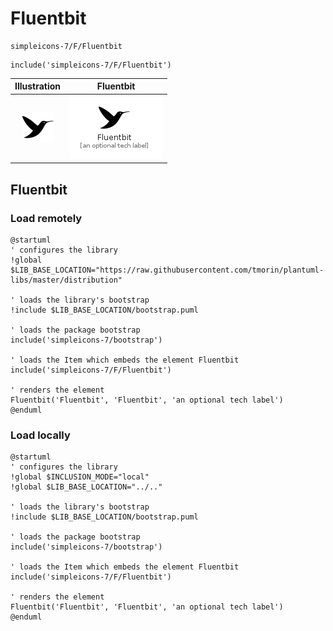 # Fluentbit


```text
simpleicons-7/F/Fluentbit
```

```text
include('simpleicons-7/F/Fluentbit')
```



| Illustration | Fluentbit |
| :---: | :---: |
| ![illustration for Illustration](../../simpleicons-7/F/Fluentbit.png) | ![illustration for Fluentbit](../../simpleicons-7/F/Fluentbit.Local.png) |




## Fluentbit

### Load remotely
```plantuml
@startuml
' configures the library
!global $LIB_BASE_LOCATION="https://raw.githubusercontent.com/tmorin/plantuml-libs/master/distribution"

' loads the library's bootstrap
!include $LIB_BASE_LOCATION/bootstrap.puml

' loads the package bootstrap
include('simpleicons-7/bootstrap')

' loads the Item which embeds the element Fluentbit
include('simpleicons-7/F/Fluentbit')

' renders the element
Fluentbit('Fluentbit', 'Fluentbit', 'an optional tech label')
@enduml
```

### Load locally
```plantuml
@startuml
' configures the library
!global $INCLUSION_MODE="local"
!global $LIB_BASE_LOCATION="../.."

' loads the library's bootstrap
!include $LIB_BASE_LOCATION/bootstrap.puml

' loads the package bootstrap
include('simpleicons-7/bootstrap')

' loads the Item which embeds the element Fluentbit
include('simpleicons-7/F/Fluentbit')

' renders the element
Fluentbit('Fluentbit', 'Fluentbit', 'an optional tech label')
@enduml
```

